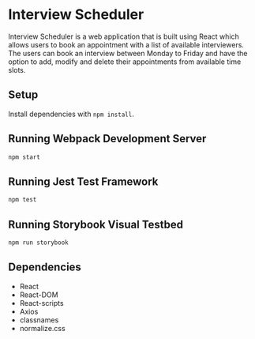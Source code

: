 # Interview Scheduler

Interview Scheduler is a web application that is built using React which allows users to book an appointment with a list of available interviewers. The users can book an interview between Monday to Friday and have the option to add, modify and delete their appointments from available time slots.

## Setup

Install dependencies with `npm install`.

## Running Webpack Development Server

```sh
npm start
```

## Running Jest Test Framework

```sh
npm test
```

## Running Storybook Visual Testbed

```sh
npm run storybook
```
## Dependencies
- React
- React-DOM
- React-scripts
- Axios
- classnames
- normalize.css
